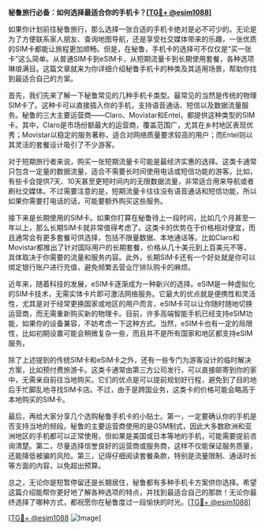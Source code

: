**秘鲁旅行必备：如何选择最适合你的手机卡？[[TG💪+ @esim1088](https://t.me/s/esim1088)]**

如果你计划前往秘鲁旅行，那么选择一张合适的手机卡绝对是必不可少的。无论是为了方便联系家人朋友、查询地图导航，还是享受社交媒体带来的乐趣，一张优质的SIM卡都能让旅程更加顺畅。但是，在秘鲁，手机卡的选择可不仅仅是“买一张卡”这么简单。从普通SIM卡到eSIM卡，从短期流量卡到长期使用套餐，各种选项琳琅满目。这篇文章就来为你详细介绍秘鲁手机卡的种类及其适用场景，帮助你找到最适合自己的方案。

首先，我们先来了解一下秘鲁常见的几种手机卡类型。最常见的当然是传统的物理SIM卡了。这种卡可以直接插入你的手机，支持语音通话、短信以及数据流量服务。秘鲁的三大主要运营商——Claro、Movistar和Entel，都提供这种类型的SIM卡。其中，Claro是市场份额最大的运营商，覆盖范围广，尤其在乡村地区表现优秀；Movistar以稳定的服务著称，适合对网络质量要求较高的用户；而Entel则以其灵活的套餐设计吸引了不少游客。

对于短期旅行者来说，购买一张短期流量卡可能是最经济实惠的选择。这类卡通常只包含一定量的数据流量，适合不需要长时间使用电话或短信功能的游客。比如，有些卡会提供7天、10天甚至更短时间内的无限数据流量，非常适合用来导航或者刷社交媒体。不过需要注意的是，短期流量卡往往没有语音通话和短信功能，所以如果你需要打电话的话，可能要额外购买这些服务。

接下来是长期使用的SIM卡。如果你打算在秘鲁待上一段时间，比如几个月甚至一年以上，那么长期SIM卡就非常值得考虑了。这类卡的优势在于价格相对便宜，而且通常会有更多套餐可供选择，包括不限量数据、本地通话等。比如Claro和Movistar都推出了针对国际用户的长期套餐，价格从几十美元到上百美元不等，具体取决于你需要的流量和服务内容。此外，长期SIM卡还有一个好处就是你可以绑定银行账户进行充值，避免频繁去营业厅排队购卡的麻烦。

近年来，随着科技的发展，eSIM卡逐渐成为一种新兴的选择。eSIM是一种虚拟化的SIM卡技术，无需实体卡片即可激活网络服务。它最大的优点就是便携性和灵活性，尤其是对于经常更换国家或地区的用户而言，eSIM卡可以让你随时随地切换运营商，而无需重新购买新的物理卡。目前，许多高端智能手机已经支持eSIM功能，如果你的设备兼容，不妨考虑一下这种方式。当然，eSIM卡也有一定的局限性，比如初期设置可能会稍微复杂一些，而且并不是所有国家和地区都支持eSIM服务。

除了上述提到的传统SIM卡和eSIM卡之外，还有一些专门为游客设计的临时解决方案，比如预付费旅游卡。这类卡通常由第三方公司发行，可以直接邮寄到你的家中，无需亲自前往当地购买。它们的优点是可以提前规划好行程，避免到了目的地后手忙脚乱地寻找SIM卡店。不过，由于是跨国业务，这类卡的价格可能会略高于本地购买的SIM卡。

最后，再给大家分享几个选购秘鲁手机卡的小贴士。第一，一定要确认你的手机是否支持当地的频段。秘鲁的主要运营商使用的是GSM制式，因此大多数欧洲和亚洲地区的手机都可以正常使用，但如果是美国或日本等地的手机，可能需要提前咨询清楚。第二，尽量选择信誉良好的运营商或服务商，这样不仅能保证服务质量，还能降低被骗的风险。第三，记得仔细阅读套餐条款，特别是流量限制、通话时长等方面的内容，以免超出预算。

总之，无论你是短暂停留还是长期居住，秘鲁都有多种手机卡方案供你选择。希望这篇介绍能帮你更好地了解各种选项的特点，并找到最适合自己的那款！无论你最终选择了哪种方式，都祝愿你在秘鲁度过一段愉快的时光。[[TG💪+ @esim1088](https://t.me/s/esim1088)]

[[TG💪+ @esim1088](https://t.me/s/esim1088) ![Image](https://i.postimg.cc/4NQfJmqS/Snipaste-2025-05-13-00-14-12.png)]